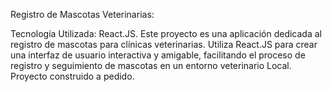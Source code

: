 
 Registro de Mascotas Veterinarias:

Tecnología Utilizada: React.JS. Este proyecto es una aplicación dedicada al registro de mascotas para clínicas veterinarias. Utiliza React.JS para crear una interfaz de usuario interactiva y amigable, facilitando el proceso de registro y seguimiento de mascotas en un entorno veterinario Local. Proyecto construido a pedido.
